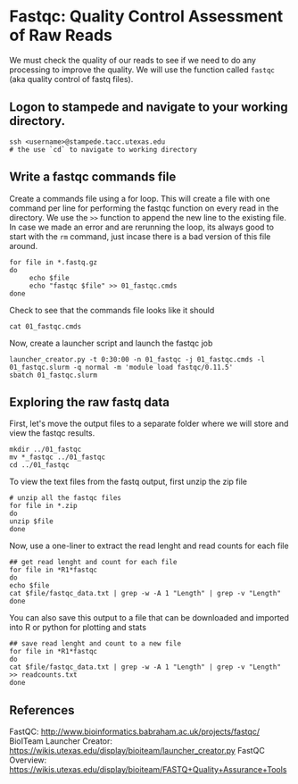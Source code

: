 # Fastqc: Quality Control Assessment of Raw Reads

We must check the quality of our reads to see if we need to do any processing to improve the quality. We will use the function called `fastqc` (aka quality control of fastq files).

## Logon to stampede and navigate to your working directory. 

~~~ {.bash}
ssh <username>@stampede.tacc.utexas.edu
# the use `cd` to navigate to working directory
~~~

## Write a fastqc commands file 

Create a commands file using a for loop. This will create a file with one command per line for performing the fastqc function on every read in the directory. We use the `>>` function to append the new line to the existing file. In case we made an error and are rerunning the loop, its always good to start with the `rm` command, just incase there is a bad version of this file around.

~~~ {.bash}
for file in *.fastq.gz
do
     echo $file
     echo "fastqc $file" >> 01_fastqc.cmds
done
~~~

Check to see that the commands file looks like it should

~~~ {.bash}
cat 01_fastqc.cmds
~~~

Now, create a launcher script and launch the fastqc job

~~~ {.bash}
launcher_creator.py -t 0:30:00 -n 01_fastqc -j 01_fastqc.cmds -l 01_fastqc.slurm -q normal -m 'module load fastqc/0.11.5'
sbatch 01_fastqc.slurm
~~~



## Exploring the raw fastq data

First, let's move the output files to a separate folder where we will store and view the fastqc results.

~~~ {.bash}
mkdir ../01_fastqc
mv *_fastqc ../01_fastqc
cd ../01_fastqc
~~~

To view the text files from the fastq output, first unzip the zip file

~~~ {.bash}
# unzip all the fastqc files 
for file in *.zip
do
unzip $file
done
~~~


Now, use a one-liner to extract the read lenght and read counts for each file

~~~ {.bash}
## get read lenght and count for each file
for file in *R1*fastqc
do
echo $file
cat $file/fastqc_data.txt | grep -w -A 1 "Length" | grep -v "Length"
done
~~~

You can also save this output to a file that can be downloaded and imported into R or python for plotting and stats

~~~ {.bash}
## save read lenght and count to a new file
for file in *R1*fastqc
do
cat $file/fastqc_data.txt | grep -w -A 1 "Length" | grep -v "Length" >> readcounts.txt
done
~~~

## References
FastQC: http://www.bioinformatics.babraham.ac.uk/projects/fastqc/
BioITeam Launcher Creator: https://wikis.utexas.edu/display/bioiteam/launcher_creator.py
FastQC Overview: https://wikis.utexas.edu/display/bioiteam/FASTQ+Quality+Assurance+Tools